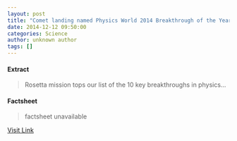 ```yaml
---
layout: post
title: "Comet landing named Physics World 2014 Breakthrough of the Year"
date: 2014-12-12 09:50:00
categories: Science
author: unknown author
tags: []
---
```



#### Extract
>Rosetta mission tops our list of the 10&nbsp;key breakthroughs in physics...

#### Factsheet
>factsheet unavailable

[Visit Link](http://feedproxy.google.com/~r/PhysicsWorld/~3/YC360-b_MCw/comet-landing-named-physics-world-2014-breakthrough-of-the-year)


